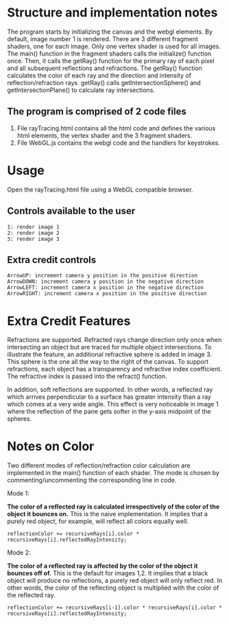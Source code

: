 # Structure and implementation notes

The program starts by initializing the canvas and the webgl elements. By default, image number 1 is rendered. There are 3 different fragment shaders, one for each image. Only one vertex shader is used for all images. The main() function in the fragment shaders calls the initialize() function once. Then, it calls the getRay() function for the primary ray of each pixel and all subsequent reflections and refractions. The getRay() function calculates the color of each ray and the direction and intensity of reflection/refraction rays. getRay() calls getIntersectionSphere() and getIntersectionPlane() to calculate ray intersections.

## The program is comprised of 2 code files

1) File rayTracing.html contains all the html code and defines the various html elements, the vertex shader and the 3 fragment shaders.
2) File WebGL.js contains the webgl code and the handlers for keystrokes.

# Usage

Open the rayTracing.html file using a WebGL compatible browser.

## Controls available to the user
    1: render image 1
    2: render image 2
    3: render image 3

## Extra credit controls
    ArrowUP: increment camera y position in the positive direction
    ArrowDOWN: increment camera y position in the negative direction
    ArrowLEFT: increment camera x position in the negative direction
    ArrowRIGHT: increment camera x position in the positive direction

# Extra Credit Features

Refractions are supported. Refracted rays change direction only once when intersecting an object but are traced for multiple object intersections. To illustrate the feature, an additional refractive sphere is added in image 3. This sphere is the one all the way to the right of the canvas.
To support refractions, each object has a transparency and refractive index coefficient. The refractive index is passed into the refract() function.

In addition, soft reflections are supported. In other words, a reflected ray which arrives perpendicular to a surface has greater intensity than a ray which comes at a very wide angle. This effect is very noticeable in image 1 where the reflection of the pane gets softer in the y-axis midpoint of the spheres.

# Notes on Color
Two different modes of reflection/refraction color calculation are implemented in the main() function of each shader. The mode is chosen by commenting/uncommenting the corresponding line in code.

Mode 1:

**The color of a reflected ray is calculated irrespectively of the color of the object it bounces on.** This is the naive implementation. It implies that a purely red object, for example, will reflect all colors equally well.

`reflectionColor += recursiveRays[i].color * recursiveRays[i].reflectedRayIntensity;`

Mode 2:

**The color of a reflected ray is affected by the color of the object it bounces off of.** This is the default for images 1,2. It implies that a black object will produce no reflections, a purely red object will only reflect red. In other words, the color of the reflecting object is multiplied with the color of the reflected ray.

`reflectionColor += recursiveRays[i-1].color * recursiveRays[i].color * recursiveRays[i].reflectedRayIntensity;`



